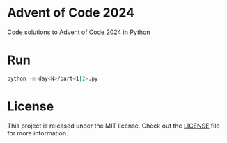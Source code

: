 # Advent of Code 2024

Code solutions to [Advent of Code 2024](https://adventofcode.com/2024) in Python

# Run

```bash
python -m day<N>/part<1|2>.py
```

# License

This project is released under the MIT license. Check out the [LICENSE](./LICENSE) file for more information.
